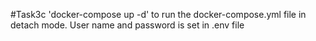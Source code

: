 #Task3c
'docker-compose up -d' to run the docker-compose.yml file in detach mode. User name and password is set in .env file
